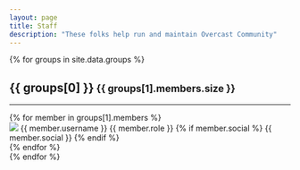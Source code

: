 ```yaml
---
layout: page
title: Staff
description: "These folks help run and maintain Overcast Community"
---
```


<div class="container">
    {% for groups in site.data.groups %}
        <div class="row staff-group">
            <div class="col">
                <h2 style="color: {{ groups[1].color }}">{{ groups[0] }}<small class="staff-count"> {{ groups[1].members.size }}</small></h2>
                <hr />
            </div>
        </div>
        <div class="row">
            {% for member in groups[1].members %}
            <div class="col-md-3 col-sm-6">
                <div class="staff-entry">
                    <img class="avatar" src="{{ site.avatar_provider }}{{ member.username }}">
                    <span class="staff-username" style="color: {{ groups[1].color }}">{{ member.username }}</span>
                    <span class="staff-role">{{ member.role }}</span>
                    {% if member.social %}
                        <span class="staff-social">{{ member.social }}</span>
                    {% endif %}
                </div>
            </div>
            {% endfor %}
        </div>
    {% endfor %}
</div>
